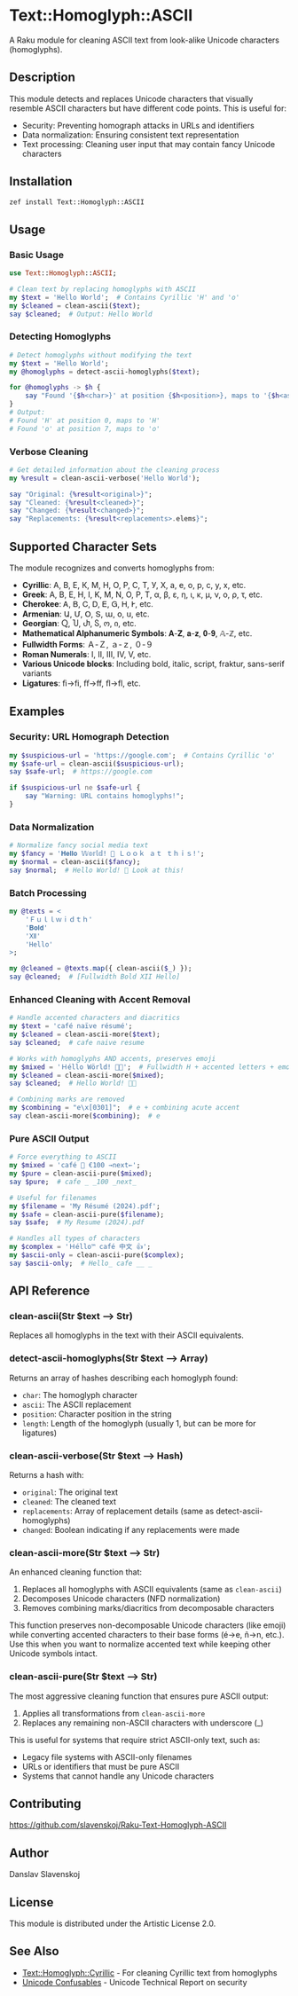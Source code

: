 # Text::Homoglyph::ASCII

A Raku module for cleaning ASCII text from look-alike Unicode characters (homoglyphs).

## Description

This module detects and replaces Unicode characters that visually resemble ASCII characters but have different code points. This is useful for:

- Security: Preventing homograph attacks in URLs and identifiers
- Data normalization: Ensuring consistent text representation
- Text processing: Cleaning user input that may contain fancy Unicode characters

## Installation

```bash
zef install Text::Homoglyph::ASCII
```

## Usage

### Basic Usage

```raku
use Text::Homoglyph::ASCII;

# Clean text by replacing homoglyphs with ASCII
my $text = 'Неllo Wоrld';  # Contains Cyrillic 'Н' and 'о'
my $cleaned = clean-ascii($text);
say $cleaned;  # Output: Hello World
```

### Detecting Homoglyphs

```raku
# Detect homoglyphs without modifying the text
my $text = 'Неllo Wоrld';
my @homoglyphs = detect-ascii-homoglyphs($text);

for @homoglyphs -> $h {
    say "Found '{$h<char>}' at position {$h<position>}, maps to '{$h<ascii>}'";
}
# Output:
# Found 'Н' at position 0, maps to 'H'
# Found 'о' at position 7, maps to 'o'
```

### Verbose Cleaning

```raku
# Get detailed information about the cleaning process
my %result = clean-ascii-verbose('Неllo Wоrld');

say "Original: {%result<original>}";
say "Cleaned: {%result<cleaned>}";
say "Changed: {%result<changed>}";
say "Replacements: {%result<replacements>.elems}";
```

## Supported Character Sets

The module recognizes and converts homoglyphs from:

- **Cyrillic**: А, В, Е, К, М, Н, О, Р, С, Т, У, Х, а, е, о, р, с, у, х, etc.
- **Greek**: Α, Β, Ε, Η, Ι, Κ, Μ, Ν, Ο, Ρ, Τ, α, β, ε, η, ι, κ, μ, ν, ο, ρ, τ, etc.
- **Cherokee**: Ꭺ, Ᏼ, Ꮯ, Ꭰ, Ꭼ, Ꮐ, Ꮋ, Ꭸ, etc.
- **Armenian**: Ա, Մ, Օ, Տ, ա, օ, ս, etc.
- **Georgian**: Ⴍ, Ⴎ, Ⴐ, Ⴝ, ო, ი, etc.
- **Mathematical Alphanumeric Symbols**: 𝐀-𝐙, 𝐚-𝐳, 𝟎-𝟗, 𝔸-ℤ, etc.
- **Fullwidth Forms**: Ａ-Ｚ, ａ-ｚ, ０-９
- **Roman Numerals**: Ⅰ, Ⅱ, Ⅲ, Ⅳ, Ⅴ, etc.
- **Various Unicode blocks**: Including bold, italic, script, fraktur, sans-serif variants
- **Ligatures**: ﬁ→fi, ﬀ→ff, ﬂ→fl, etc.

## Examples

### Security: URL Homograph Detection

```raku
my $suspicious-url = 'https://gооgle.com';  # Contains Cyrillic 'о'
my $safe-url = clean-ascii($suspicious-url);
say $safe-url;  # https://google.com

if $suspicious-url ne $safe-url {
    say "Warning: URL contains homoglyphs!";
}
```

### Data Normalization

```raku
# Normalize fancy social media text
my $fancy = '𝐇𝐞𝐥𝐥𝐨 𝕎𝕠𝕣𝕝𝕕! 🎉 Ｌｏｏｋ ａｔ ｔｈｉｓ!';
my $normal = clean-ascii($fancy);
say $normal;  # Hello World! 🎉 Look at this!
```

### Batch Processing

```raku
my @texts = <
    'Ｆｕｌｌｗｉｄｔｈ'
    '𝐁𝐨𝐥𝐝'
    'Ⅻ'
    'Неllo'
>;

my @cleaned = @texts.map({ clean-ascii($_) });
say @cleaned;  # [Fullwidth Bold XII Hello]
```

### Enhanced Cleaning with Accent Removal

```raku
# Handle accented characters and diacritics
my $text = 'café naïve résumé';
my $cleaned = clean-ascii-more($text);
say $cleaned;  # cafe naive resume

# Works with homoglyphs AND accents, preserves emoji
my $mixed = 'Ｈéllo Wörld! 👋😊';  # Fullwidth H + accented letters + emoji
my $cleaned = clean-ascii-more($mixed);
say $cleaned;  # Hello World! 👋😊

# Combining marks are removed
my $combining = "e\x[0301]";  # e + combining acute accent
say clean-ascii-more($combining);  # e
```

### Pure ASCII Output

```raku
# Force everything to ASCII
my $mixed = 'café 👋 €100 →next←';
my $pure = clean-ascii-pure($mixed);
say $pure;  # cafe _ _100 _next_

# Useful for filenames
my $filename = 'My Résumé (2024).pdf';
my $safe = clean-ascii-pure($filename);
say $safe;  # My Resume (2024).pdf

# Handles all types of characters
my $complex = 'Ｈéllo™ café 中文 👍';
my $ascii-only = clean-ascii-pure($complex);
say $ascii-only;  # Hello_ cafe __ _
```

## API Reference

### clean-ascii(Str $text --> Str)

Replaces all homoglyphs in the text with their ASCII equivalents.

### detect-ascii-homoglyphs(Str $text --> Array)

Returns an array of hashes describing each homoglyph found:
- `char`: The homoglyph character
- `ascii`: The ASCII replacement
- `position`: Character position in the string
- `length`: Length of the homoglyph (usually 1, but can be more for ligatures)

### clean-ascii-verbose(Str $text --> Hash)

Returns a hash with:
- `original`: The original text
- `cleaned`: The cleaned text
- `replacements`: Array of replacement details (same as detect-ascii-homoglyphs)
- `changed`: Boolean indicating if any replacements were made

### clean-ascii-more(Str $text --> Str)

An enhanced cleaning function that:
1. Replaces all homoglyphs with ASCII equivalents (same as `clean-ascii`)
2. Decomposes Unicode characters (NFD normalization)
3. Removes combining marks/diacritics from decomposable characters

This function preserves non-decomposable Unicode characters (like emoji) while converting accented characters to their base forms (é→e, ñ→n, etc.). Use this when you want to normalize accented text while keeping other Unicode symbols intact.

### clean-ascii-pure(Str $text --> Str)

The most aggressive cleaning function that ensures pure ASCII output:
1. Applies all transformations from `clean-ascii-more`
2. Replaces any remaining non-ASCII characters with underscore (_)

This is useful for systems that require strict ASCII-only text, such as:
- Legacy file systems with ASCII-only filenames
- URLs or identifiers that must be pure ASCII
- Systems that cannot handle any Unicode characters

## Contributing

https://github.com/slavenskoj/Raku-Text-Homoglyph-ASCII

## Author

Danslav Slavenskoj

## License

This module is distributed under the Artistic License 2.0.

## See Also

- [Text::Homoglyph::Cyrillic](https://github.com/bbkr/Text-Homoglyph-Cyrillic) - For cleaning Cyrillic text from homoglyphs
- [Unicode Confusables](https://unicode.org/reports/tr36/) - Unicode Technical Report on security